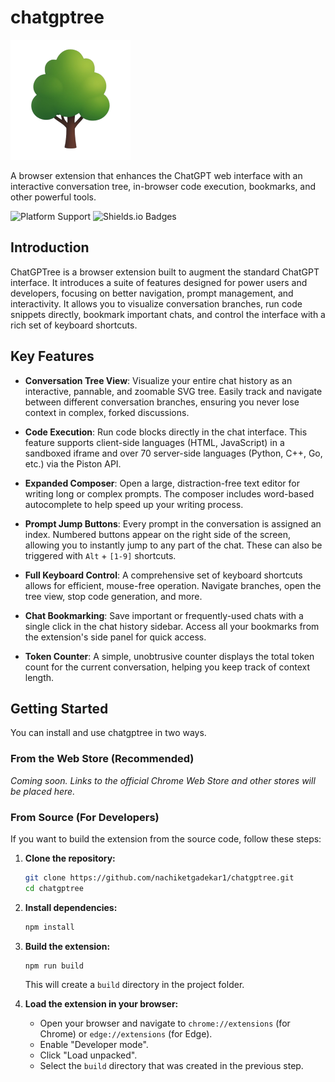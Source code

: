 # chatgptree
![Logo512](public/logo192.png)

A browser extension that enhances the ChatGPT web interface with an interactive conversation tree, in-browser code execution, bookmarks, and other powerful tools.

![Platform Support](https://img.shields.io/badge/platform-Chromium--Based%20Browsers-brightgreen)
![Shields.io Badges](https://img.shields.io/badge/license-MIT-lightgrey)



## Introduction

ChatGPTree is a browser extension built to augment the standard ChatGPT interface. It introduces a suite of features designed for power users and developers, focusing on better navigation, prompt management, and interactivity. It allows you to visualize conversation branches, run code snippets directly, bookmark important chats, and control the interface with a rich set of keyboard shortcuts.

## Key Features

-   **Conversation Tree View**: Visualize your entire chat history as an interactive, pannable, and zoomable SVG tree. Easily track and navigate between different conversation branches, ensuring you never lose context in complex, forked discussions.

-   **Code Execution**: Run code blocks directly in the chat interface. This feature supports client-side languages (HTML, JavaScript) in a sandboxed iframe and over 70 server-side languages (Python, C++, Go, etc.) via the Piston API.

-   **Expanded Composer**: Open a large, distraction-free text editor for writing long or complex prompts. The composer includes word-based autocomplete to help speed up your writing process.

-   **Prompt Jump Buttons**: Every prompt in the conversation is assigned an index. Numbered buttons appear on the right side of the screen, allowing you to instantly jump to any part of the chat. These can also be triggered with `Alt` + `[1-9]` shortcuts.

-   **Full Keyboard Control**: A comprehensive set of keyboard shortcuts allows for efficient, mouse-free operation. Navigate branches, open the tree view, stop code generation, and more.

-   **Chat Bookmarking**: Save important or frequently-used chats with a single click in the chat history sidebar. Access all your bookmarks from the extension's side panel for quick access.

-   **Token Counter**: A simple, unobtrusive counter displays the total token count for the current conversation, helping you keep track of context length.


## Getting Started

You can install and use chatgptree in two ways.

### From the Web Store (Recommended)

*Coming soon. Links to the official Chrome Web Store and other stores will be placed here.*

### From Source (For Developers)

If you want to build the extension from the source code, follow these steps:

1.  **Clone the repository:**
    ```bash
    git clone https://github.com/nachiketgadekar1/chatgptree.git
    cd chatgptree
    ```
2.  **Install dependencies:**
    ```bash
    npm install
    ```
3.  **Build the extension:**
    ```bash
    npm run build
    ```
    This will create a `build` directory in the project folder.

4.  **Load the extension in your browser:**
    -   Open your browser and navigate to `chrome://extensions` (for Chrome) or `edge://extensions` (for Edge).
    -   Enable "Developer mode".
    -   Click "Load unpacked".
    -   Select the `build` directory that was created in the previous step.

